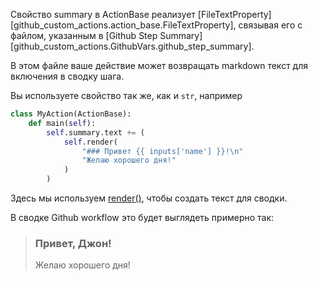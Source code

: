 Свойство summary в ActionBase реализует
[FileTextProperty][github_custom_actions.action_base.FileTextProperty], связывая его с файлом,
указанным в [Github Step Summary][github_custom_actions.GithubVars.github_step_summary].

В этом файле ваше действие может возвращать markdown текст для включения в сводку шага.

Вы используете свойство так же, как и `str`, например

```python
class MyAction(ActionBase):
    def main(self):
        self.summary.text += (
            self.render(
                "### Привет {{ inputs['name'] }}!\n"
                "Желаю хорошего дня!"
            )
        )
```

Здесь мы используем [render()](render.md), чтобы создать текст для сводки.

В сводке Github workflow это будет выглядеть примерно так:

> ### Привет, Джон!
> Желаю хорошего дня!
